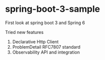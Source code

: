 # spring-boot-3-sample
First look at spring boot 3 and Spring 6

Tried new features
1. Declarative Http Client
2. ProblemDetail RFC7807 standard
3. Observability API and integration
